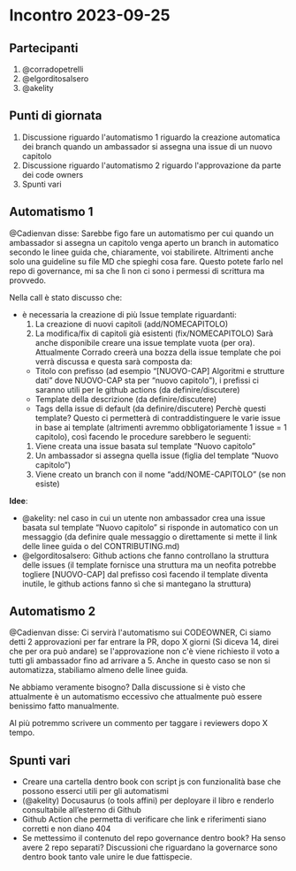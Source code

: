 # Incontro 2023-09-25

## Partecipanti

1. @corradopetrelli
2. @elgorditosalsero
3. @akelity

## Punti di giornata

1. Discussione riguardo l'automatismo 1 riguardo la creazione automatica dei branch quando un ambassador si assegna una issue di un nuovo capitolo
2. Discussione riguardo l'automatismo 2 riguardo l'approvazione da parte dei code owners
3. Spunti vari

## Automatismo 1

@Cadienvan disse: Sarebbe figo fare un automatismo per cui quando un ambassador si assegna un capitolo venga aperto un branch in automatico secondo le linee guida che, chiaramente, voi stabilirete. Altrimenti anche solo una guideline su file MD che spieghi cosa fare. Questo potete farlo nel repo di governance, mi sa che lì non ci sono i permessi di scrittura ma provvedo.

Nella call è stato discusso che:

- è necessaria la creazione di più Issue template riguardanti:
  1. La creazione di nuovi capitoli (add/NOMECAPITOLO)
  2. La modifica/fix di capitoli già esistenti (fix/NOMECAPITOLO)
     Sarà anche disponibile creare una issue template vuota (per ora).
     Attualmente Corrado creerà una bozza della issue template che poi verrà discussa e questa sarà composta da:
  - Titolo con prefisso (ad esempio “[NUOVO-CAP] Algoritmi e strutture dati” dove NUOVO-CAP sta per “nuovo capitolo”), i prefissi ci saranno utili per le github actions (da definire/discutere)
  - Template della descrizione (da definire/discutere)
  - Tags della issue di default (da definire/discutere)
    Perchè questi template?
    Questo ci permetterà di contraddistinguere le varie issue in base ai template (altrimenti avremmo obbligatoriamente 1 issue = 1 capitolo), così facendo le procedure sarebbero le seguenti:
  1. Viene creata una issue basata sul template “Nuovo capitolo”
  2. Un ambassador si assegna quella issue (figlia del template “Nuovo capitolo”)
  3. Viene creato un branch con il nome “add/NOME-CAPITOLO” (se non esiste)

**Idee**:

- @akelity: nel caso in cui un utente non ambassador crea una issue basata sul template “Nuovo capitolo” si risponde in automatico con un messaggio (da definire quale messaggio o direttamente si mette il link delle linee guida o del CONTRIBUTING.md)
- @elgorditosalsero: Github actions che fanno controllano la struttura delle issues (il template fornisce una struttura ma un neofita potrebbe togliere [NUOVO-CAP] dal prefisso così facendo il template diventa inutile, le github actions fanno sì che si mantegano la struttura)

## Automatismo 2

@Cadienvan disse: Ci servirà l'automatismo sui CODEOWNER, Ci siamo detti 2 approvazioni per far entrare la PR, dopo X giorni (Si diceva 14, direi che per ora può andare) se l'approvazione non c'è viene richiesto il voto a tutti gli ambassador fino ad arrivare a 5. Anche in questo caso se non si automatizza, stabiliamo almeno delle linee guida.

Ne abbiamo veramente bisogno? Dalla discussione si è visto che attualmente è un automatismo eccessivo che attualmente può essere benissimo fatto manualmente.

Al più potremmo scrivere un commento per taggare i reviewers dopo X tempo.

## Spunti vari

- Creare una cartella dentro book con script js con funzionalità base che possono esserci utili per gli automatismi
- (@akelity) Docusaurus (o tools affini) per deployare il libro e renderlo consultabile all’esterno di Github
- Github Action che permetta di verificare che link e riferimenti siano corretti e non diano 404
- Se mettessimo il contenuto del repo governance dentro book? Ha senso avere 2 repo separati? Discussioni che riguardano la governarce sono dentro book tanto vale unire le due fattispecie.
